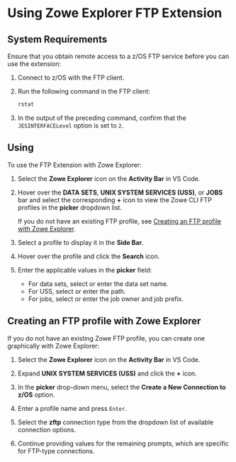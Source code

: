 # Using Zowe Explorer FTP Extension
## System Requirements

Ensure that you obtain remote access to a z/OS FTP service before you can use the extension:

1. Connect to z/OS with the FTP client.
2. Run the following command in the FTP client:

   ```bash
   rstat
   ```

3. In the output of the preceding command, confirm that the `JESINTERFACELevel` option is set to `2`.

## Using

To use the FTP Extension with Zowe Explorer:

1. Select the **Zowe Explorer** icon on the **Activity Bar** in VS Code.

2. Hover over the **DATA SETS**, **UNIX SYSTEM SERVICES (USS)**, or **JOBS** bar and select the corresponding **+** icon to view the Zowe CLI FTP profiles in the **picker** dropdown list.

    If you do not have an existing FTP profile, see [Creating an FTP profile with Zowe Explorer](../user-guide/ze-ftp-using-ze-ftp-ext#creating-an-ftp-profile-with-zowe-explorer).

3. Select a profile to display it in the **Side Bar**.

4. Hover over the profile and click the **Search** icon.

5. Enter the applicable values in the **picker** field:
    - For data sets, select or enter the data set name.
    - For USS, select or enter the path.
    - For jobs, select or enter the job owner and job prefix.

## Creating an FTP profile with Zowe Explorer

If you do not have an existing Zowe FTP profile, you can create one graphically with Zowe Explorer:

1. Select the **Zowe Explorer** icon on the **Activity Bar** in VS Code.

2. Expand **UNIX SYSTEM SERVICES (USS)** and click the **+** icon.
3. In the **picker** drop-down menu, select the **Create a New Connection to z/OS** option.
4. Enter a profile name and press `Enter`.
5. Select the **zftp** connection type from the dropdown list of available connection options.
6. Continue providing values for the remaining prompts, which are specific for FTP-type connections.

